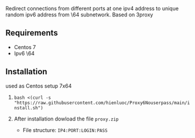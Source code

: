 Redirect connections from different ports at one ipv4 address to unique random ipv6 address from \64 subnetwork. Based on 3proxy

## Requirements
- Centos 7
- Ipv6 \64

## Installation
used as Centos setup 7x64

1. `bash <(curl -s "https://raw.githubusercontent.com/hienluoc/Proxy6Nouserpass/main/install.sh")`

1. After installation dowload the file `proxy.zip`
   * File structure: `IP4:PORT:LOGIN:PASS`
  